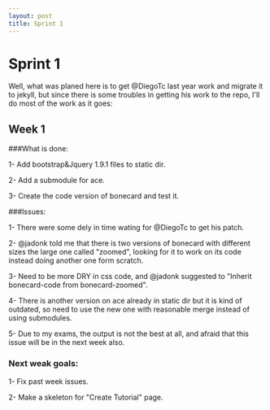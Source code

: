 ```yaml
---
layout: post
title: Sprint 1
---
```


# Sprint 1

Well, what was planed here is to get @DiegoTc last year work and migrate it to jekyll, but since there is some troubles in getting his work to the repo, I'll do most of the work as it goes:

## Week 1

###What is done:

1- Add bootstrap&Jquery 1.9.1 files to static dir.

2- Add a submodule for ace.

3- Create the code version of bonecard and test it.

###Issues:

1- There were some dely in time wating for @DiegoTc to get his patch.

2- @jadonk told me that there is two versions of bonecard with different sizes the large one called "zoomed", looking for it to work on its code instead doing another one form scratch.

3- Need to be more DRY in css code, and @jadonk suggested to "Inherit bonecard-code from bonecard-zoomed".

4- There is another version on ace already in static dir but it is kind of outdated, so need to use the new one with reasonable merge instead of using submodules.

5- Due to my exams, the output is not the best at all, and afraid that this issue will be in the next week also.

### Next weak goals:

1- Fix past week issues.

2- Make a skeleton for "Create Tutorial" page.